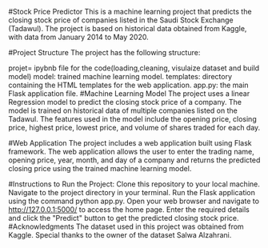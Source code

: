 #Stock Price Predictor
This is a machine learning project that predicts the closing stock price of companies listed in the Saudi Stock Exchange (Tadawul). The project is based on historical data obtained from Kaggle, with data from January 2014 to May 2020.

#Project Structure
The project has the following structure:

projet= ipybnb file for the code(loading,cleaning, visulaize dataset and build model)
model: trained machine learning model.
templates: directory containing the HTML templates for the web application.
app.py: the main Flask application file.
#Machine Learning Model
The project uses a linear Regression model to predict the closing stock price of a company. The model is trained on historical data of multiple companies listed on the Tadawul. The features used in the model include the opening price, closing price, highest price, lowest price, and volume of shares traded for each day.

#Web Application
The project includes a web application built using Flask framework. The web application allows the user to enter the trading name, opening price, year, month, and day of a company and returns the predicted closing price using the trained machine learning model.

#Instructions
to Run the Project:
Clone this repository to your local machine.
Navigate to the project directory in your terminal.
Run the Flask application using the command python app.py.
Open your web browser and navigate to http://127.0.0.1:5000/ to access the home page.
Enter the required details and click the "Predict" button to get the predicted closing stock price.
#Acknowledgments
The dataset used in this project was obtained from Kaggle. Special thanks to the owner of the dataset Salwa Alzahrani.
